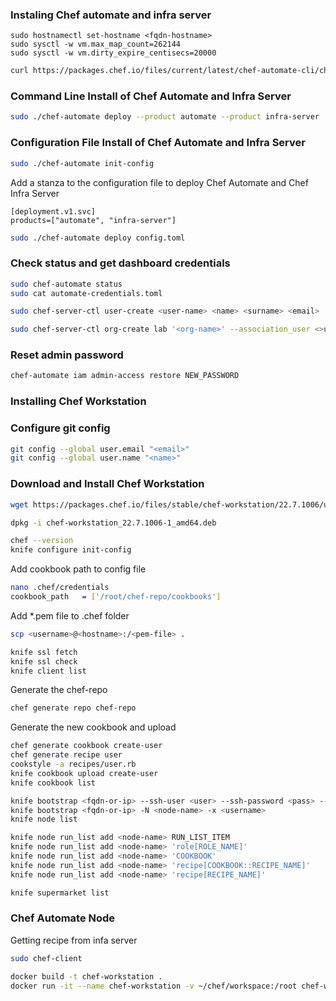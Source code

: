 ### Instaling Chef automate and infra server
```shell
sudo hostnamectl set-hostname <fqdn-hostname>
sudo sysctl -w vm.max_map_count=262144
sudo sysctl -w vm.dirty_expire_centisecs=20000
```
```sh
curl https://packages.chef.io/files/current/latest/chef-automate-cli/chef-automate_linux_amd64.zip | gunzip - > chef-automate && chmod +x chef-automate
```

### Command Line Install of Chef Automate and Infra Server
```sh
sudo ./chef-automate deploy --product automate --product infra-server
```

### Configuration File Install of Chef Automate and Infra Server
```sh
sudo ./chef-automate init-config
```
Add a stanza to the configuration file to deploy Chef Automate and Chef Infra Server
```
[deployment.v1.svc]
products=["automate", "infra-server"]
```
```sh
sudo ./chef-automate deploy config.toml
```

### Check status and get dashboard credentials
```sh
sudo chef-automate status
sudo cat automate-credentials.toml
```
```sh
sudo chef-server-ctl user-create <user-name> <name> <surname> <email> '<password>' --filename <username>.pem

sudo chef-server-ctl org-create lab '<org-name>' --association_user <>user-name --filename <org-name>-validator.pem
```

### Reset admin password
```sh
chef-automate iam admin-access restore NEW_PASSWORD
```

### Installing Chef Workstation

### Configure git config
```sh
git config --global user.email "<email>"
git config --global user.name "<name>"
```

### Download and Install Chef Workstation
```sh
wget https://packages.chef.io/files/stable/chef-workstation/22.7.1006/ubuntu/18.04/chef-workstation_22.7.1006-1_amd64.deb
```

```sh
dpkg -i chef-workstation_22.7.1006-1_amd64.deb
```

```sh
chef --version
knife configure init-config
```

Add cookbook path to config file
```sh
nano .chef/credentials
cookbook_path	= ['/root/chef-repo/cookbooks']
```

Add *.pem file to .chef folder
```sh
scp <username>@<hostname>:/<pem-file> .
```

```sh
knife ssl fetch
knife ssl check
knife client list
```

Generate the chef-repo
```sh
chef generate repo chef-repo
```
Generate the new cookbook and upload
```sh
chef generate cookbook create-user
chef generate recipe user
cookstyle -a recipes/user.rb
knife cookbook upload create-user
knife cookbook list
```

```sh
knife bootstrap <fqdn-or-ip> --ssh-user <user> --ssh-password <pass> --node-name <node-name>
knife bootstrap <fqdn-or-ip> -N <node-name> -x <username> 
knife node list
```

```sh
knife node run_list add <node-name> RUN_LIST_ITEM
knife node run_list add <node-name> 'role[ROLE_NAME]'
knife node run_list add <node-name> 'COOKBOOK'
knife node run_list add <node-name> 'recipe[COOKBOOK::RECIPE_NAME]'
knife node run_list add <node-name> 'recipe[RECIPE_NAME]'
```

```sh
knife supermarket list
```

### Chef Automate Node
Getting recipe from infa server
```sh
sudo chef-client
```


```sh
docker build -t chef-workstation .
docker run -it --name chef-workstation -v ~/chef/workspace:/root chef-workstation /bin/bash
```


